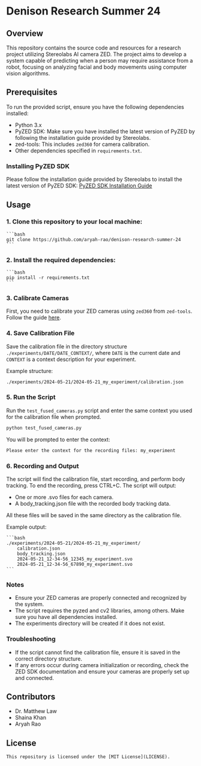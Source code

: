# Denison Research Summer 24

## Overview

This repository contains the source code and resources for a research project utilizing Stereolabs AI camera ZED. The project aims to develop a system capable of predicting when a person may require assistance from a robot, focusing on analyzing facial and body movements using computer vision algorithms.

## Prerequisites

To run the provided script, ensure you have the following dependencies installed:

- Python 3.x
- PyZED SDK: Make sure you have installed the latest version of PyZED by following the installation guide provided by Stereolabs.
- zed-tools: This includes `zed360` for camera calibration.
- Other dependencies specified in `requirements.txt`.

### Installing PyZED SDK

Please follow the installation guide provided by Stereolabs to install the latest version of PyZED SDK:
[PyZED SDK Installation Guide](https://www.stereolabs.com/docs/app-development/python/install)

## Usage

### 1. Clone this repository to your local machine:

    ```bash
    git clone https://github.com/aryah-rao/denison-research-summer-24
    ```

### 2. Install the required dependencies:

    ```bash
    pip install -r requirements.txt
    ```

### 3. Calibrate Cameras

First, you need to calibrate your ZED cameras using `zed360` from `zed-tools`. Follow the guide [here](https://www.stereolabs.com/docs/fusion/zed360).

### 4. Save Calibration File

Save the calibration file in the directory structure `./experiments/DATE/DATE_CONTEXT/`, where `DATE` is the current date and `CONTEXT` is a context description for your experiment.

Example structure:
```bash
./experiments/2024-05-21/2024-05-21_my_experiment/calibration.json
```

### 5. Run the Script

Run the `test_fused_cameras.py` script and enter the same context you used for the calibration file when prompted.

```bash
python test_fused_cameras.py
```

You will be prompted to enter the context:
```bash
Please enter the context for the recording files: my_experiment
```

### 6. Recording and Output

The script will find the calibration file, start recording, and perform body tracking. To end the recording, press CTRL+C. The script will output:

- One or more .svo files for each camera.
- A body_tracking.json file with the recorded body tracking data.

All these files will be saved in the same directory as the calibration file.

Example output:

    ```bash
    ./experiments/2024-05-21/2024-05-21_my_experiment/
        calibration.json
        body_tracking.json
        2024-05-21_12-34-56_12345_my_experiment.svo
        2024-05-21_12-34-56_67890_my_experiment.svo
    ```

### Notes

- Ensure your ZED cameras are properly connected and recognized by the system.
- The script requires the pyzed and cv2 libraries, among others. Make sure you have all dependencies installed.
- The experiments directory will be created if it does not exist.

### Troubleshooting

- If the script cannot find the calibration file, ensure it is saved in the correct directory structure.
- If any errors occur during camera initialization or recording, check the ZED SDK documentation and ensure your cameras are properly set up and connected.

## Contributors

- Dr. Matthew Law
- Shaina Khan
- Aryah Rao

## License

    This repository is licensed under the [MIT License](LICENSE).
